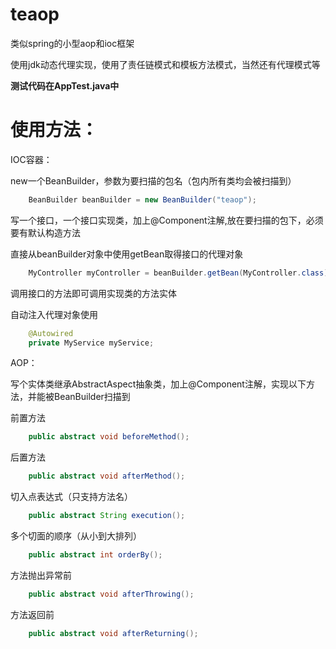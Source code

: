 # teaop

类似spring的小型aop和ioc框架

使用jdk动态代理实现，使用了责任链模式和模板方法模式，当然还有代理模式等

**测试代码在AppTest.java中**

# 使用方法：

IOC容器：

new一个BeanBuilder，参数为要扫描的包名（包内所有类均会被扫描到）
``` java
    BeanBuilder beanBuilder = new BeanBuilder("teaop");
```
写一个接口，一个接口实现类，加上@Component注解,放在要扫描的包下，必须要有默认构造方法

直接从beanBuilder对象中使用getBean取得接口的代理对象
``` java
    MyController myController = beanBuilder.getBean(MyController.class);
```
调用接口的方法即可调用实现类的方法实体

自动注入代理对象使用
``` java
    @Autowired
    private MyService myService;
```

AOP：

写个实体类继承AbstractAspect抽象类，加上@Component注解，实现以下方法，并能被BeanBuilder扫描到

前置方法
``` java
    public abstract void beforeMethod();
```
后置方法
``` java
    public abstract void afterMethod();
```
切入点表达式（只支持方法名）
``` java
    public abstract String execution();
```
多个切面的顺序（从小到大排列）
``` java
    public abstract int orderBy();
```
方法抛出异常前
``` java
    public abstract void afterThrowing();
```
方法返回前
``` java
    public abstract void afterReturning();
```